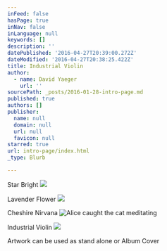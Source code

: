```yaml
---
inFeed: false
hasPage: true
inNav: false
inLanguage: null
keywords: []
description: ''
datePublished: '2016-04-27T20:39:00.272Z'
dateModified: '2016-04-27T20:38:25.422Z'
title: Industrial Violin
author:
  - name: David Yaeger
    url: ''
sourcePath: _posts/2016-01-28-intro-page.md
published: true
authors: []
publisher:
  name: null
  domain: null
  url: null
  favicon: null
starred: true
url: intro-page/index.html
_type: Blurb

---
```

Star Bright
![](https://the-grid-user-content.s3-us-west-2.amazonaws.com/7dd1e609-5f4c-4cd2-ae30-f21c5a295c0b.png)

Lavender Flower
![](https://the-grid-user-content.s3-us-west-2.amazonaws.com/67747788-2f42-4354-98c0-b8d05df7e1b5.png)

Cheshire Nirvana
![Alice caught the cat meditating](https://the-grid-user-content.s3-us-west-2.amazonaws.com/120c2b44-de29-43dd-a321-4348fd07257a.jpg)

Industrial Violin
![](https://s3-us-west-2.amazonaws.com/the-grid-img/p/96cb3c3aec7889169be1baabffff285ed3952798.png)

Artwork can be used as stand alone or Album Cover